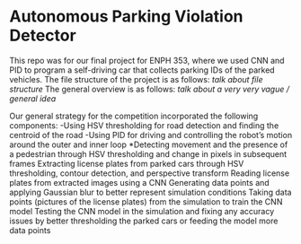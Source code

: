 # Autonomous Parking Violation Detector
This repo was for our final project for ENPH 353, where we used CNN and PID to program a self-driving car that collects parking IDs of the parked
vehicles.
The file structure of the project is as follows: *talk about file structure*
The general overview is as follows: *talk about a very very vague / general idea*

Our general strategy for the competition incorporated the following components:
-Using HSV thresholding for road detection and finding the centroid of the road
-Using PID for driving and controlling the robot’s motion around the outer and inner loop 
*Detecting movement and the presence of a pedestrian through HSV thresholding and change in pixels in subsequent frames
Extracting license plates from parked cars through HSV thresholding, contour detection, and perspective transform 
Reading license plates from extracted images using a CNN
Generating data points and applying Gaussian blur to better represent simulation conditions 
Taking data points (pictures of the license plates) from the simulation to train the CNN model 
Testing the CNN model in the simulation and fixing any accuracy issues by better thresholding the parked cars or feeding the model more data points 

